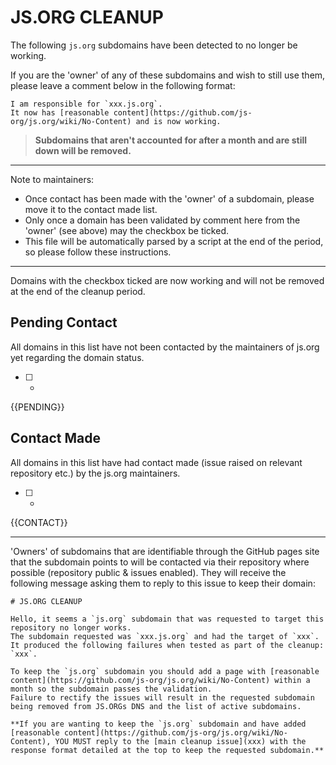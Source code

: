 # JS.ORG CLEANUP

The following `js.org` subdomains have been detected to no longer be working.

If you are the 'owner' of any of these subdomains and wish to still use them, please leave a comment below in the
following format:

```
I am responsible for `xxx.js.org`.
It now has [reasonable content](https://github.com/js-org/js.org/wiki/No-Content) and is now working.
```

> **Subdomains that aren't accounted for after a month and are still down will be removed.**

---

Note to maintainers:
 - Once contact has been made with the 'owner' of a subdomain, please move it to the contact made list.
 - Only once a domain has been validated by comment here from the 'owner' (see above) may the checkbox be ticked.
 - This file will be automatically parsed by a script at the end of the period, so please follow these instructions.
 
---

Domains with the checkbox ticked are now working and will not be removed at the end of the cleanup period.

## Pending Contact

All domains in this list have not been contacted by the maintainers of js.org yet regarding the domain status.

- [ ] -
{{PENDING}}

## Contact Made

All domains in this list have had contact made (issue raised on relevant repository etc.) by the js.org maintainers.

- [ ] -
{{CONTACT}}

---

'Owners' of subdomains that are identifiable through the GitHub pages site that the subdomain points to will be
contacted via their repository where possible (repository public & issues enabled). They will receive the following
message asking them to reply to this issue to keep their domain:

```
# JS.ORG CLEANUP

Hello, it seems a `js.org` subdomain that was requested to target this repository no longer works.
The subdomain requested was `xxx.js.org` and had the target of `xxx`.
It produced the following failures when tested as part of the cleanup: `xxx`.

To keep the `js.org` subdomain you should add a page with [reasonable content](https://github.com/js-org/js.org/wiki/No-Content) within a month so the subdomain passes the validation.
Failure to rectify the issues will result in the requested subdomain being removed from JS.ORGs DNS and the list of active subdomains.

**If you are wanting to keep the `js.org` subdomain and have added [reasonable content](https://github.com/js-org/js.org/wiki/No-Content), YOU MUST reply to the [main cleanup issue](xxx) with the response format detailed at the top to keep the requested subdomain.**
```
